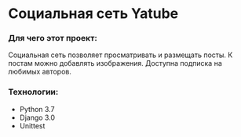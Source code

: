 # Социальная сеть Yatube

### Для чего этот проект:
Социальная сеть позволяет просматривать и размещать посты. К постам можно добавлять изображения. 
Доступна подписка на любимых авторов.

### Технологии:
- Python 3.7
- Django 3.0
- Unittest
